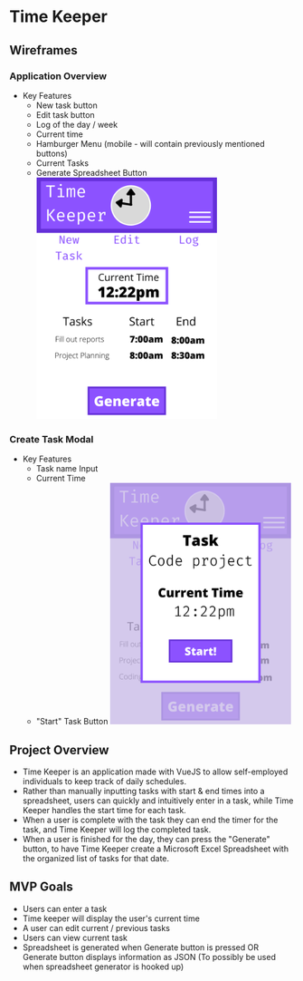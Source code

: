 <style>
    img {
        max-width: 70%;
    }
</style>

# Time Keeper
## Wireframes
### Application Overview
- Key Features
    - New task button
    - Edit task button
    - Log of the day / week
    - Current time
    - Hamburger Menu (mobile - will contain previously mentioned buttons)
    - Current Tasks
    - Generate Spreadsheet Button
![Application Overview](./src/assets/Images/ProjectPlanning/Overview.png)
### Create Task Modal
- Key Features
    - Task name Input
    - Current Time
    - "Start" Task Button
![Create task Modal](./src/assets/Images/ProjectPlanning/Modal.png)
## Project Overview
- Time Keeper is an application made with VueJS to allow self-employed individuals to keep track of daily schedules. 
- Rather than manually inputting tasks with start & end times into a spreadsheet, users can quickly and intuitively enter in a task, while Time Keeper handles the start time for each task. 
- When a user is complete with the task they can end the timer for the task, and Time Keeper will log the completed task.
- When a user is finished for the day, they can press the "Generate" button, to have Time Keeper create a Microsoft Excel Spreadsheet with the organized list of tasks for that date.

## MVP Goals
- Users can enter a task
- Time keeper will display the user's current time
- A user can edit current / previous tasks
- Users can view current task
- Spreadsheet is generated when Generate button is pressed OR Generate button displays information as JSON (To possibly be used when spreadsheet generator is hooked up)